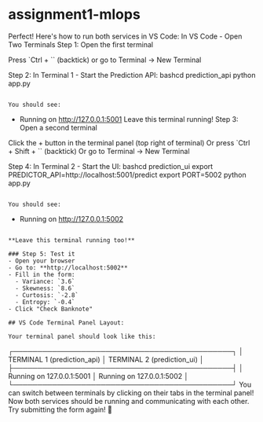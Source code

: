 # assignment1-mlops
Perfect! Here's how to run both services in VS Code:
In VS Code - Open Two Terminals
Step 1: Open the first terminal

Press `Ctrl + `` (backtick) or go to Terminal → New Terminal

Step 2: In Terminal 1 - Start the Prediction API:
bashcd prediction_api
python app.py
```

You should see:
```
* Running on http://127.0.0.1:5001
Leave this terminal running!
Step 3: Open a second terminal

Click the + button in the terminal panel (top right of terminal)
Or press `Ctrl + Shift + `` (backtick)
Or go to Terminal → New Terminal

Step 4: In Terminal 2 - Start the UI:
bashcd prediction_ui
export PREDICTOR_API=http://localhost:5001/predict
export PORT=5002
python app.py
```

You should see:
```
* Running on http://127.0.0.1:5002
```

**Leave this terminal running too!**

### Step 5: Test it
- Open your browser
- Go to: **http://localhost:5002**
- Fill in the form:
  - Variance: `3.6`
  - Skewness: `8.6`
  - Curtosis: `-2.8`
  - Entropy: `-0.4`
- Click "Check Banknote"

## VS Code Terminal Panel Layout:

Your terminal panel should look like this:
```
┌─────────────────────────────────────────────┐
│ TERMINAL 1 (prediction_api)  │  TERMINAL 2 (prediction_ui) │
├─────────────────────────────────────────────┤
│ Running on 127.0.0.1:5001    │  Running on 127.0.0.1:5002  │
└─────────────────────────────────────────────┘
You can switch between terminals by clicking on their tabs in the terminal panel!
Now both services should be running and communicating with each other. Try submitting the form again! 🚀